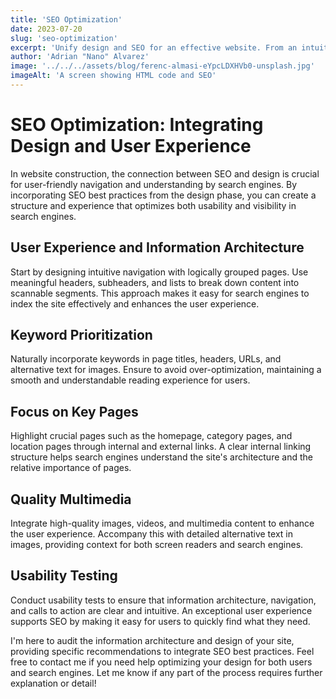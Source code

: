 ```yaml
---
title: 'SEO Optimization'
date: 2023-07-20
slug: 'seo-optimization'
excerpt: 'Unify design and SEO for an effective website. From an intuitive structure to strategic keywords.'
author: 'Adrian "Nano" Alvarez'
image: '../../../assets/blog/ferenc-almasi-eYpcLDXHVb0-unsplash.jpg'
imageAlt: 'A screen showing HTML code and SEO'
---
```


# SEO Optimization: Integrating Design and User Experience

In website construction, the connection between SEO and design is crucial for user-friendly navigation and understanding by search engines. By incorporating SEO best practices from the design phase, you can create a structure and experience that optimizes both usability and visibility in search engines.

## User Experience and Information Architecture

Start by designing intuitive navigation with logically grouped pages. Use meaningful headers, subheaders, and lists to break down content into scannable segments. This approach makes it easy for search engines to index the site effectively and enhances the user experience.

## Keyword Prioritization

Naturally incorporate keywords in page titles, headers, URLs, and alternative text for images. Ensure to avoid over-optimization, maintaining a smooth and understandable reading experience for users.

## Focus on Key Pages

Highlight crucial pages such as the homepage, category pages, and location pages through internal and external links. A clear internal linking structure helps search engines understand the site's architecture and the relative importance of pages.

## Quality Multimedia

Integrate high-quality images, videos, and multimedia content to enhance the user experience. Accompany this with detailed alternative text in images, providing context for both screen readers and search engines.

## Usability Testing

Conduct usability tests to ensure that information architecture, navigation, and calls to action are clear and intuitive. An exceptional user experience supports SEO by making it easy for users to quickly find what they need.

I'm here to audit the information architecture and design of your site, providing specific recommendations to integrate SEO best practices. Feel free to contact me if you need help optimizing your design for both users and search engines. Let me know if any part of the process requires further explanation or detail!
